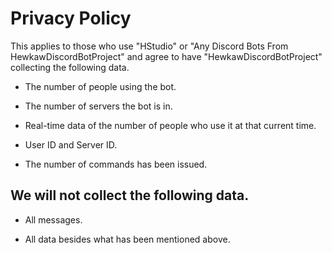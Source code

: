 # Privacy Policy

This applies to those who use "HStudio" or "Any Discord Bots From HewkawDiscordBotProject" and agree to have "HewkawDiscordBotProject" collecting the following data.

- The number of people using the bot.

- The number of servers the bot is in.

- Real-time data of the number of people who use it at that current time.

- User ID and Server ID.

- The number of commands has been issued.

## We will not collect the following data.

- All messages.

- All data besides what has been mentioned above.
